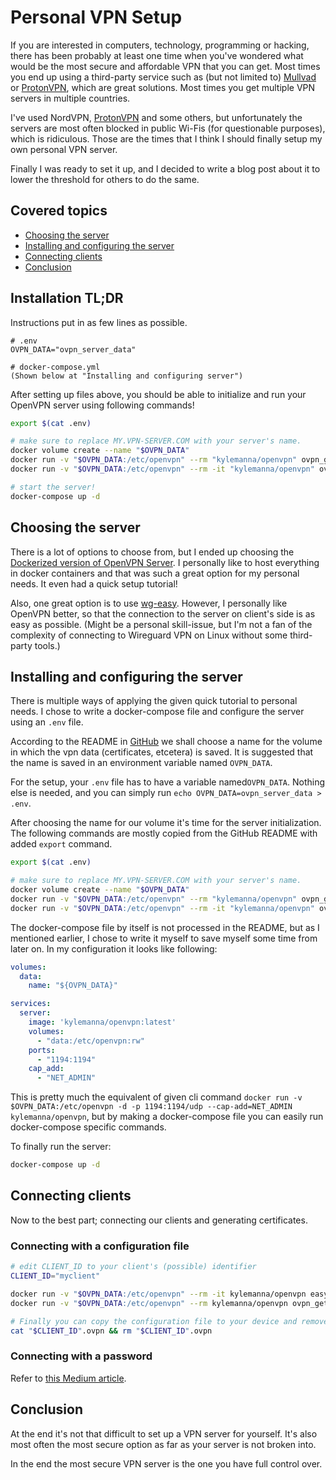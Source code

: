 # Personal VPN Setup

If you are interested in computers, technology, programming or hacking, there has been probably at least one time when you've wondered what would be the most secure and affordable VPN that you can get. Most times you end up using a third-party service such as (but not limited to) [Mullvad](https://mullvad.net) or [ProtonVPN](https://protonvpn.com), which are great solutions. Most times you get multiple VPN servers in multiple countries.

I've used NordVPN, [ProtonVPN](https://protonvpn.com) and some others, but unfortunately the servers are most often blocked in public Wi-Fis (for questionable purposes), which is ridiculous. Those are the times that I think I should finally setup my own personal VPN server. 

Finally I was ready to set it up, and I decided to write a blog post about it to lower the threshold for others to do the same.



## Covered topics

- [Choosing the server](#choosing-server)
- [Installing and configuring the server](#installing)
- [Connecting clients](#connecting)
- [Conclusion](#conclusion)



## Installation TL;DR

Instructions put in as few lines as possible.

```
# .env
OVPN_DATA="ovpn_server_data"

# docker-compose.yml
(Shown below at "Installing and configuring server")
```



After setting up files above, you should be able to initialize and run your OpenVPN server using following commands!

```bash
export $(cat .env)

# make sure to replace MY.VPN-SERVER.COM with your server's name.
docker volume create --name "$OVPN_DATA"
docker run -v "$OVPN_DATA:/etc/openvpn" --rm "kylemanna/openvpn" ovpn_genconfig -u "udp://MY.VPN-SERVER.COM"
docker run -v "$OVPN_DATA:/etc/openvpn" --rm -it "kylemanna/openvpn" ovpn_initpki

# start the server!
docker-compose up -d
```



## <a id="choosing-server">Choosing the server</a>

There is a lot of options to choose from, but I ended up choosing the [Dockerized version of OpenVPN Server](https://github.com/kylemanna/docker-openvpn). I personally like to host everything in docker containers and that was such a great option for my personal needs. It even had a quick setup tutorial!

Also, one great option is to use [wg-easy](https://github.com/WeeJeWel/wg-easy). However, I personally like OpenVPN better, so that the connection to the server on client's side is as easy as possible. (Might be a personal skill-issue, but I'm not a fan of the complexity of connecting to Wireguard VPN on Linux without some third-party tools.)  

## <a id="installing">Installing and configuring the server</a>

There is multiple ways of applying the given quick tutorial to personal needs. I chose to write a docker-compose file and configure the server using an `.env` file.

According to the README in [GitHub](https://github.com/kylemanna/docker-openvpn) we shall choose a name for the volume in which the vpn data (certificates, etcetera) is saved. It is suggested that the name is saved in an environment variable named `OVPN_DATA`.

For the setup, your `.env` file has to have a variable named`OVPN_DATA`. Nothing else is needed, and you can simply run `echo OVPN_DATA=ovpn_server_data > .env`.

After choosing the name for our volume it's time for the server initialization. The following commands are mostly copied from the GitHub README with added `export` command.

```sh
export $(cat .env)

# make sure to replace MY.VPN-SERVER.COM with your server's name.
docker volume create --name "$OVPN_DATA"
docker run -v "$OVPN_DATA:/etc/openvpn" --rm "kylemanna/openvpn" ovpn_genconfig -u "udp://MY.VPN-SERVER.COM"
docker run -v "$OVPN_DATA:/etc/openvpn" --rm -it "kylemanna/openvpn" ovpn_initpki
```

The docker-compose file by itself is not processed in the README, but as I mentioned earlier, I chose to write it myself to save myself some time from later on. In my configuration it looks like following:

```yaml
volumes:
  data:
    name: "${OVPN_DATA}"

services:
  server:
    image: 'kylemanna/openvpn:latest'
    volumes:
      - "data:/etc/openvpn:rw"
    ports:
      - "1194:1194"
    cap_add:
      - "NET_ADMIN"
```

This is pretty much the equivalent of given cli command `docker run -v $OVPN_DATA:/etc/openvpn -d -p 1194:1194/udp --cap-add=NET_ADMIN kylemanna/openvpn`, but by making a docker-compose file you can easily run docker-compose specific commands.

To finally run the server:

```sh
docker-compose up -d
```

## <a id="connecting">Connecting clients</a>

Now to the best part; connecting our clients and generating certificates.

### Connecting with a configuration file

```sh
# edit CLIENT_ID to your client's (possible) identifier
CLIENT_ID="myclient"

docker run -v "$OVPN_DATA:/etc/openvpn" --rm -it kylemanna/openvpn easyrsa build-client-full "$CLIENT_ID" nopass
docker run -v "$OVPN_DATA:/etc/openvpn" --rm kylemanna/openvpn ovpn_getclient "$CLIENT_ID" > "$CLIENT_ID".ovpn

# Finally you can copy the configuration file to your device and remove it from the server
cat "$CLIENT_ID".ovpn && rm "$CLIENT_ID".ovpn
```

### Connecting with a password

Refer to [this Medium article](https://medium.com/@vantintttp/how-to-setup-openvpn-authentication-by-username-and-password-589a97cafd8b).



## <a id="conclusion">Conclusion</a>

At the end it's not that difficult to set up a VPN server for yourself. It's also most often the most secure option as far as your server is not broken into.

In the end the most secure VPN server is the one you have full control over.